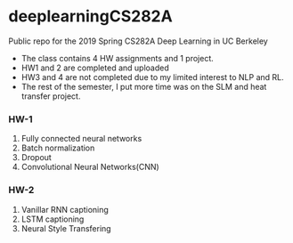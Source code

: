 # deeplearningCS282A
Public repo for the 2019 Spring CS282A Deep Learning in UC Berkeley

* The class contains 4 HW assignments and 1 project.
* HW1 and 2 are completed and uploaded
* HW3 and 4 are not completed due to my limited interest to NLP and RL. 
* The rest of the semester, I put more time was on the SLM and heat transfer project.


### HW-1
  1. Fully connected neural networks
  2. Batch normalization
  3. Dropout
  4. Convolutional Neural Networks(CNN)
  
### HW-2
  1. Vanillar RNN captioning
  2. LSTM captioning
  3. Neural Style Transfering
